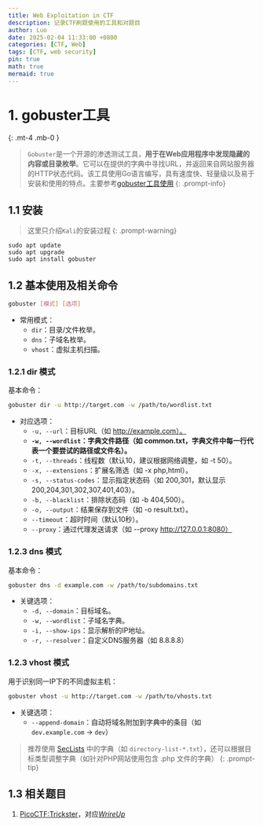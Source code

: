 ```yaml
---
title: Web Exploitation in CTF
description: 记录CTF刷题使用的工具和对题目
author: Luo
date: 2025-02-04 11:33:00 +0800
categories: [CTF, Web]
tags: [CTF, web security]
pin: true
math: true
mermaid: true
---
```


# 1. gobuster工具
{: .mt-4 .mb-0 }


> `Gobuster`是一个开源的渗透测试工具，**用于在Web应用程序中发现隐藏的内容或目录枚举**。它可以在提供的字典中寻找URL，并返回来自网站服务器的HTTP状态代码。该工具使用Go语言编写，具有速度快、轻量级以及易于安装和使用的特点。主要参考[gobuster工具使用](https://www.cnblogs.com/kalixcn/p/17477388.html)
{: .prompt-info}

## 1.1 安装
> 这里只介绍`Kali`的安装过程
{: .prompt-warning}

```shell
sudo apt update
sudo apt upgrade
sudo apt install gobuster
```

## 1.2 基本使用及相关命令

```bash
gobuster [模式] [选项]
```
- 常用模式：
    + `dir`：目录/文件枚举。
    + `dns`：子域名枚举。
    + `vhost`：虚拟主机扫描。

### 1.2.1 dir 模式

基本命令：
```bash
gobuster dir -u http://target.com -w /path/to/wordlist.txt
```
- 对应选项：
    + `-u, --url`：目标URL（如 http://example.com）。
    + **`-w, --wordlist`：字典文件路径（如 common.txt，字典文件中每一行代表一个要尝试的路径或文件名）。**
    + `-t, --threads`：线程数（默认10，建议根据网络调整，如 -t 50）。
    + `-x, --extensions`：扩展名筛选（如 -x php,html）。
    + `-s, --status-codes`：显示指定状态码（如 200,301，默认显示200,204,301,302,307,401,403）。
    + `-b, --blacklist`：排除状态码（如 -b 404,500）。
    + `-o, --output`：结果保存到文件（如 -o result.txt）。
    + `--timeout`：超时时间（默认10秒）。
    + `--proxy`：通过代理发送请求（如 --proxy http://127.0.0.1:8080）


### 1.2.3 dns 模式
基本命令：
```bash
gobuster dns -d example.com -w /path/to/subdomains.txt
```
- 关键选项：
    + `-d, --domain`：目标域名。
    + `-w, --wordlist`：子域名字典。
    + `-i, --show-ips`：显示解析的IP地址。
    + `-r, --resolver`：自定义DNS服务器（如 8.8.8.8）

### 1.2.3 vhost 模式
用于识别同一IP下的不同虚拟主机：
```bash
gobuster vhost -u http://target.com -w /path/to/vhosts.txt
```
- 关键选项：
    + `--append-domain`：自动将域名附加到字典中的条目（如 `dev.example.com` → `dev`）

> 推荐使用 [SecLists](https://github.com/danielmiessler/SecLists) 中的字典（如 `directory-list-*.txt`），还可以根据目标类型调整字典（如针对PHP网站使用包含 .php 文件的字典）
{: .prompt-tip}



## 1.3 相关题目
1. [PicoCTF:Trickster](https://play.picoctf.org/practice/challenge/445?category=1&page=2)，对应[*WrireUp*](https://medium.com/@niceselol/picoctf-2024-trickster-af90f7476e18)



